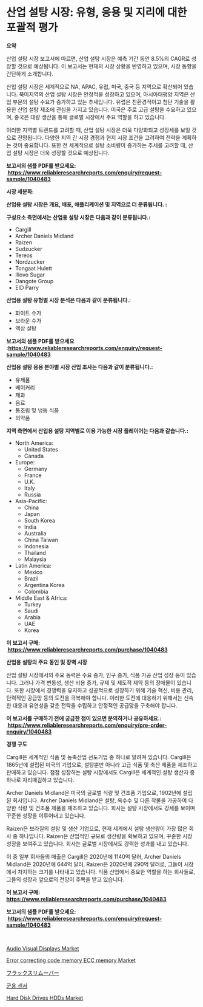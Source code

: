 <p><h1>산업 설탕 시장: 유형, 응용 및 지리에 대한 포괄적 평가</h1></p><p><strong>요약</strong></p>
<p><p>산업 설탕 시장 보고서에 따르면, 산업 설탕 시장은 예측 기간 동안 8.5%의 CAGR로 성장할 것으로 예상됩니다. 이 보고서는 현재의 시장 상황을 반영하고 있으며, 시장 동향을 간단하게 소개합니다.</p><p>산업 설탕 시장은 세계적으로 NA, APAC, 유럽, 미국, 중국 등 지역으로 확산되어 있습니다. 북미지역의 산업 설탕 시장은 안정적을 성장하고 있으며, 아시아태평양 지역은 산업 부문의 설탕 수요가 증가하고 있는 추세입니다. 유럽은 친환경적이고 첨단 기술을 활용한 산업 설탕 제조에 관심을 가지고 있습니다. 미국은 주로 고급 설탕을 수요하고 있으며, 중국은 대량 생산을 통해 글로벌 시장에서 주요 역할을 하고 있습니다.</p><p>이러한 지역별 트렌드를 고려할 때, 산업 설탕 시장은 더욱 다양화되고 성장세를 보일 것으로 전망됩니다. 다양한 지역 간 시장 경쟁과 현지 시장 조건을 고려하여 전략을 계획하는 것이 중요합니다. 또한 전 세계적으로 설탕 소비량이 증가하는 추세를 고려할 때, 산업 설탕 시장은 더욱 성장할 것으로 예상됩니다.</p></p>
<p><strong>보고서의 샘플 PDF를 받으세요: &nbsp;<a href="https://www.reliableresearchreports.com/enquiry/request-sample/1040483">https://www.reliableresearchreports.com/enquiry/request-sample/1040483</a></strong></p>
<p><strong>시장 세분화:</strong></p>
<p><strong> 산업용 설탕 시장은 개요, 배포, 애플리케이션 및 지역으로 더 분류됩니다. :</strong></p>
<p><strong>구성요소 측면에서는 산업용 설탕 시장은 다음과 같이 분류됩니다.:</strong></p>
<p><ul><li>Cargill</li><li>Archer Daniels Midland</li><li>Raizen</li><li>Sudzucker</li><li>Tereos</li><li>Nordzucker</li><li>Tongaat Hulett</li><li>Illovo Sugar</li><li>Dangote Group</li><li>EID Parry</li></ul></p>
<p><strong> 산업용 설탕 유형별 시장 분석은 다음과 같이 분류됩니다.:</strong></p>
<p><ul><li>화이트 슈가</li><li>브라운 슈가</li><li>액상 설탕</li></ul></p>
<p><strong>보고서의 샘플 PDF를 받으세요 :<a href="https://www.reliableresearchreports.com/enquiry/request-sample/1040483">https://www.reliableresearchreports.com/enquiry/request-sample/1040483</a></strong></p>
<p><strong> 산업용 설탕 응용 분야별 시장 산업 조사는 다음과 같이 분류됩니다.:</strong></p>
<p><ul><li>유제품</li><li>베이커리</li><li>제과</li><li>음료</li><li>통조림 및 냉동 식품</li><li>의약품</li></ul></p>
<p><strong>지역 측면에서 산업용 설탕 지역별로 이용 가능한 시장 플레이어는 다음과 같습니다.:</strong></p>
<p><ul>
    <li>
        North America:
        <ul>
            <li>United States</li>
            <li>Canada</li>
        </ul>
    </li>
    <li>
        Europe:
        <ul>
            <li>Germany</li>
            <li>France</li>
            <li>U.K.</li>
            <li>Italy</li>
            <li>Russia</li>
        </ul>
    </li>
    <li>
        Asia-Pacific:
        <ul>
            <li>China</li>
            <li>Japan</li>
            <li>South Korea</li>
            <li>India</li>
            <li>Australia</li>
            <li>China Taiwan</li>
            <li>Indonesia</li>
            <li>Thailand</li>
            <li>Malaysia</li>
        </ul>
    </li>
    <li>
        Latin America:
        <ul>
            <li>Mexico</li>
            <li>Brazil</li>
            <li>Argentina Korea</li>
            <li>Colombia</li>
        </ul>
    </li>
    <li>
        Middle East & Africa:
        <ul>
            <li>Turkey</li>
            <li>Saudi</li>
            <li>Arabia</li>
            <li>UAE</li>
            <li>Korea</li>
        </ul>
    </li>
    </ul></p>
<p><strong>이 보고서 구매: &nbsp;<a href="https://www.reliableresearchreports.com/purchase/1040483">https://www.reliableresearchreports.com/purchase/1040483</a></strong></p>
<p><strong>산업용 설탕의 주요 동인 및 장벽 시장</strong></p>
<p><p>산업 설탕 시장에서의 주요 동력은 수요 증가, 인구 증가, 식품 가공 산업 성장 등이 있습니다. 그러나 가격 변동성, 생산 비용 증가, 규제 및 제도적 제약 등의 장애물이 있습니다. 또한 시장에서 경쟁력을 유지하고 성공적으로 성장하기 위해 기술 혁신, 비용 관리, 탄력적인 공급망 등의 도전을 극복해야 합니다. 이러한 도전에 대응하기 위해서는 신속한 대응과 유연성을 갖춘 전략을 수립하고 안정적인 공급망을 구축해야 합니다.</p></p>
<p><strong>이 보고서를 구매하기 전에 궁금한 점이 있으면 문의하거나 공유하세요.: &nbsp;<a href="https://www.reliableresearchreports.com/enquiry/pre-order-enquiry/1040483">https://www.reliableresearchreports.com/enquiry/pre-order-enquiry/1040483</a></strong></p>
<p><strong>경쟁 구도</strong></p>
<p><p>Cargill은 세계적인 식품 및 농축산업 선도기업 중 하나로 알려져 있습니다. Cargill은 1865년에 설립된 미국의 기업으로, 설탕뿐만 아니라 고급 식품 및 축산 제품을 제조하고 판매하고 있습니다. 점점 성장하는 설탕 시장에서도 Cargill은 세계적인 설탕 생산자 중 하나로 자리매김하고 있습니다.</p><p>Archer Daniels Midland은 미국의 글로벌 식량 및 건조품 기업으로, 1902년에 설립된 회사입니다. Archer Daniels Midland은 설탕, 옥수수 및 다른 작물을 가공하여 다양한 식량 및 건조품 제품을 제조하고 있습니다. 회사는 설탕 시장에서도 강세를 보이며 꾸준한 성장을 이루어내고 있습니다.</p><p>Raizen은 브라질의 설탕 및 생산 기업으로, 현재 세계에서 설탕 생산량이 가장 많은 회사 중 하나입니다. Raizen은 산업적인 규모로 생산량을 확보하고 있으며, 꾸준한 시장 성장을 보여주고 있습니다. 회사는 글로벌 시장에서도 강력한 성과를 내고 있습니다.</p><p>이 중 일부 회사들의 매출은 Cargill은 2020년에 1140억 달러, Archer Daniels Midland은 2020년에 644억 달러, Raizen은 2020년에 290억 달러로, 그들이 시장에서 차지하는 크기를 나타내고 있습니다. 식품 산업에서 중요한 역할을 하는 회사들로, 그들의 성장과 앞으로의 전망이 주목을 받고 있습니다.</p></p>
<p><strong>이 보고서 구매: &nbsp; <a href="https://www.reliableresearchreports.com/purchase/1040483">https://www.reliableresearchreports.com/purchase/1040483</a></strong></p>
<p><strong>보고서의 샘플 PDF를 받으세요: &nbsp;<a href="https://www.reliableresearchreports.com/enquiry/request-sample/1040483">https://www.reliableresearchreports.com/enquiry/request-sample/1040483</a></strong><strong></strong></p>
<p>&nbsp;</p>
<p><p><a href="https://github.com/Paul14Anderson63/Market-Research-Report-List-3/blob/main/audio-visual-displays-market.md">Audio Visual Displays Market</a></p><p><a href="https://issuu.com/reportprime-2/docs/error-correcting-code-memory-ecc-memory-market-siz">Error correcting code memory ECC memory Market</a></p><p><a href="https://github.com/ihabdkwlxs948/Market-Research-Report-List-1/blob/main/24287004707.md">フラックスリムーバー</a></p><p><a href="https://github.com/hxzi07639916/Market-Research-Report-List-1/blob/main/72265794220.md">군용 센서</a></p><p><a href="https://issuu.com/reportprime-2/docs/hard-disk-drives-hdds-market-size-2_648d2926aeecdc">Hard Disk Drives HDDs Market</a></p></p>